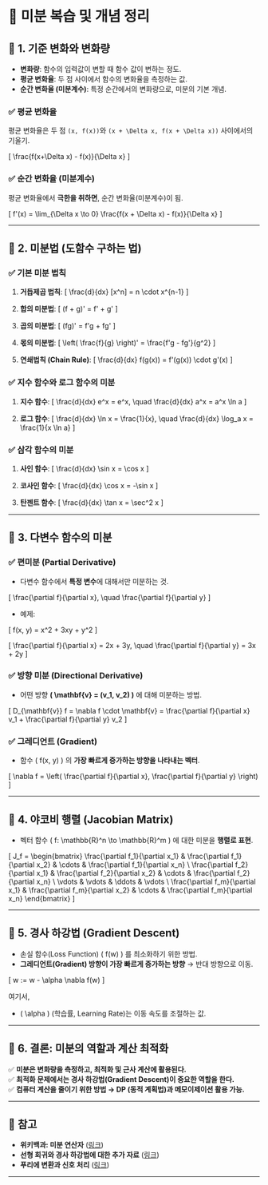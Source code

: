 # 📘 미분 복습 및 개념 정리

## 📌 1. 기준 변화와 변화량

- **변화량**: 함수의 입력값이 변할 때 함수 값이 변하는 정도.
- **평균 변화율**: 두 점 사이에서 함수의 변화율을 측정하는 값.
- **순간 변화율 (미분계수)**: 특정 순간에서의 변화량으로, 미분의 기본 개념.

### ✅ 평균 변화율

평균 변화율은 두 점 `(x, f(x))`와 `(x + \Delta x, f(x + \Delta x))` 사이에서의 기울기.

\[
\frac{f(x+\Delta x) - f(x)}{\Delta x}
\]

### ✅ 순간 변화율 (미분계수)

평균 변화율에서 **극한을 취하면**, 순간 변화율(미분계수)이 됨.

\[
f'(x) = \lim\_{\Delta x \to 0} \frac{f(x + \Delta x) - f(x)}{\Delta x}
\]

---

## 📌 2. 미분법 (도함수 구하는 법)

### ✅ 기본 미분 법칙

1. **거듭제곱 법칙**:
   \[
   \frac{d}{dx} [x^n] = n \cdot x^{n-1}
   \]

2. **합의 미분법**:
   \[
   (f + g)' = f' + g'
   \]

3. **곱의 미분법**:
   \[
   (fg)' = f'g + fg'
   \]

4. **몫의 미분법**:
   \[
   \left( \frac{f}{g} \right)' = \frac{f'g - fg'}{g^2}
   \]

5. **연쇄법칙 (Chain Rule)**:
   \[
   \frac{d}{dx} f(g(x)) = f'(g(x)) \cdot g'(x)
   \]

### ✅ 지수 함수와 로그 함수의 미분

1. **지수 함수**:
   \[
   \frac{d}{dx} e^x = e^x, \quad \frac{d}{dx} a^x = a^x \ln a
   \]

2. **로그 함수**:
   \[
   \frac{d}{dx} \ln x = \frac{1}{x}, \quad \frac{d}{dx} \log_a x = \frac{1}{x \ln a}
   \]

### ✅ 삼각 함수의 미분

1. **사인 함수**:
   \[
   \frac{d}{dx} \sin x = \cos x
   \]

2. **코사인 함수**:
   \[
   \frac{d}{dx} \cos x = -\sin x
   \]

3. **탄젠트 함수**:
   \[
   \frac{d}{dx} \tan x = \sec^2 x
   \]

---

## 📌 3. 다변수 함수의 미분

### ✅ 편미분 (Partial Derivative)

- 다변수 함수에서 **특정 변수**에 대해서만 미분하는 것.

\[
\frac{\partial f}{\partial x}, \quad \frac{\partial f}{\partial y}
\]

- 예제:

\[
f(x, y) = x^2 + 3xy + y^2
\]

\[
\frac{\partial f}{\partial x} = 2x + 3y, \quad \frac{\partial f}{\partial y} = 3x + 2y
\]

### ✅ 방향 미분 (Directional Derivative)

- 어떤 방향 **\( \mathbf{v} = (v_1, v_2) \)** 에 대해 미분하는 방법.

\[
D\_{\mathbf{v}} f = \nabla f \cdot \mathbf{v} = \frac{\partial f}{\partial x} v_1 + \frac{\partial f}{\partial y} v_2
\]

### ✅ 그레디언트 (Gradient)

- 함수 \( f(x, y) \) 의 **가장 빠르게 증가하는 방향을 나타내는 벡터**.

\[
\nabla f = \left( \frac{\partial f}{\partial x}, \frac{\partial f}{\partial y} \right)
\]

---

## 📌 4. 야코비 행렬 (Jacobian Matrix)

- 벡터 함수 \( f: \mathbb{R}^n \to \mathbb{R}^m \) 에 대한 미분을 **행렬로 표현**.

\[
J_f =
\begin{bmatrix}
\frac{\partial f_1}{\partial x_1} & \frac{\partial f_1}{\partial x_2} & \cdots & \frac{\partial f_1}{\partial x_n} \\
\frac{\partial f_2}{\partial x_1} & \frac{\partial f_2}{\partial x_2} & \cdots & \frac{\partial f_2}{\partial x_n} \\
\vdots & \vdots & \ddots & \vdots \\
\frac{\partial f_m}{\partial x_1} & \frac{\partial f_m}{\partial x_2} & \cdots & \frac{\partial f_m}{\partial x_n}
\end{bmatrix}
\]

---

## 📌 5. 경사 하강법 (Gradient Descent)

- 손실 함수(Loss Function) \( f(w) \) 를 최소화하기 위한 방법.
- **그레디언트(Gradient) 방향이 가장 빠르게 증가하는 방향** → 반대 방향으로 이동.

\[
w := w - \alpha \nabla f(w)
\]

여기서,

- \( \alpha \) (학습률, Learning Rate)는 이동 속도를 조절하는 값.

---

## 📌 6. 결론: 미분의 역할과 계산 최적화

✅ **미분은 변화량을 측정하고, 최적화 및 근사 계산에 활용된다.**  
✅ **최적화 문제에서는 경사 하강법(Gradient Descent)이 중요한 역할을 한다.**  
✅ **컴퓨터 계산을 줄이기 위한 방법 → DP (동적 계획법)과 메모이제이션 활용 가능.**

---

## **📌 참고**

- **위키백과: 미분 연산자** ([링크](https://en.wikipedia.org/wiki/Differential_operator))
- **선형 회귀와 경사 하강법에 대한 추가 자료** ([링크](https://en.wikipedia.org/wiki/Gradient_descent))
- **푸리에 변환과 신호 처리** ([링크](https://en.wikipedia.org/wiki/Fourier_series))

---
